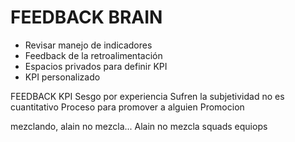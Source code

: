 # FEEDBACK BRAIN
- Revisar manejo de indicadores
- Feedback de la retroalimentación
- Espacios privados para definir KPI
- KPI personalizado 


FEEDBACK KPI
Sesgo por experiencia
Sufren la subjetividad no es cuantitativo
Proceso para promover a alguien
Promocion



mezclando, alain no mezcla... 
Alain no mezcla squads equiops